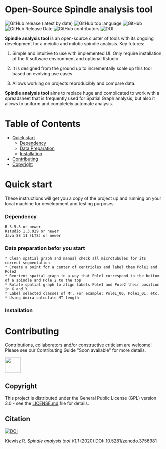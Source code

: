 # Open-Source Spindle analysis tool
![GitHub release (latest by date)](https://img.shields.io/github/v/release/RRobert92/MT_Analysis)
![GitHub top language](https://img.shields.io/github/languages/top/RRobert92/MT_Analysis)
![GitHub](https://img.shields.io/github/license/RRobert92/MT_Analysis)
![GitHub Release Date](https://img.shields.io/github/release-date/RRobert92/MT_Analysis)
![GitHub contributors](https://img.shields.io/github/contributors/RRobert92/MT_Analysis)
![DOI](https://img.shields.io/badge/DOI-Avaiable-green)

**Spindle analysis tool** is an open-source cluster of tools with its ongoing development for a meiotic and mitotic spindle analysis. Key futures:
  
1. Simple and intuitive to use with implemented UI. Only require installation of the R software environment and optional Rstudio.

2. It is designed from the ground up to incrementally scale up this tool based on evolving use cases. 

3. Allows working on projects reproducibly and compare data.

**Spindle analysis tool** aims to replace huge and complicated to work with a spreadsheet that is frequently used for Spatial Graph analysis, but also it allows to uniform and completely automate analysis.

# Table of Contents

* [Quick start](#Quick_start)
  * [Dependency](#Dependency)
  * [Data Preparation](#Quick_start_DP)
  * [Installation](#Quick_start_IN)
* [Contributing](#Contributing)
* [Copyright](#Copyright)
  
<a name="Quick_start"></a>
# Quick start
These instructions will get you a copy of the project up and running on your local machine for development and testing purposes.

<a name="Dependency"></a>
### Dependency
```
R 3.5.3 or newer
Rstudio 1.3.929 or newer
Java SE 11 (LTS) or newer
```
<a name="Quick_start_DP"></a>
### Data preparation befor you start
```
* Clean spatial graph and manual check all microtubules for its correct segmentation
* Create a point for a center of centrioles and label them Pole1 and Pole2
* Reorient spatial graph in a way that Pole1 correspond to the bottom of a spindle and Pole 2 to the top
* Rotate spatial graph to align labels Pole1 and Pole2 their position in X and Y
* Label selected classes of MT. For example: Pole1_00, Pole1_01, etc.
* Using Amira calculate MT length
```
<a name="Quick_start_IN"></a>
### Installation

<a name="Contributing"></a>
# Contributing
Contributions, collaborators and/or constructive criticism are welcome! Please see our Contributing Guide "Soon available" for more details.

<a href="https://sourcerer.io/rrobert92"><img src="https://avatars0.githubusercontent.com/u/56911280?v=4" height="50px" width="50px" alt=""/></a>

<a name="Copyright"></a>
## Copyright
This project is distributed under the General Public License (GPL) version 3.0 - see the [LICENSE.md](LICENSE.md) file for details.

## Citation
[![DOI](https://zenodo.org/badge/216998366.svg)](https://zenodo.org/badge/latestdoi/216998366)

Kiewisz R. *Spindle analysis tool V1.1* (2020) [DOI: 10.5281/zenodo.3756981](https://doi.org/10.5281/zenodo.3756981)
